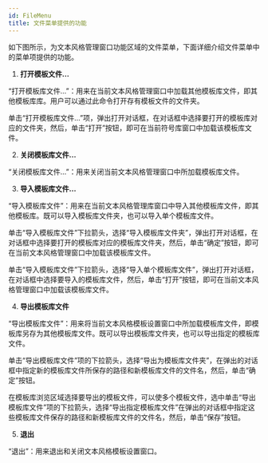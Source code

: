 ```yaml
---
id: FileMenu
title: 文件菜单提供的功能
---
```

如下图所示，为文本风格管理窗口功能区域的文件菜单，下面详细介绍文件菜单中的菜单项提供的功能。

1. **打开模板文件...**

“打开模板库文件...”：用来在当前文本风格管理窗口中加载其他模板库文件，即其他模板库库。用户可以通过此命令打开存有模板文件的文件夹。

单击“打开模板库文件...”项，弹出打开对话框，在对话框中选择要打开的模板库对应的文件夹，然后，单击“打开”按钮，即可在当前符号库窗口中加载该模板库文件。

2. **关闭模板库文件...**

“关闭模板库文件...”：用来关闭当前文本风格管理窗口中所加载模板库文件。

3. **导入模板库文件...**

“导入模板库文件”：用来在当前文本风格管理库窗口中导入其他模板库文件，即其他模板库。既可以导入模板库文件夹，也可以导入单个模板库文件。

单击“导入模板库文件”下拉箭头，选择“导入模板库文件夹”，弹出打开对话框，在对话框中选择要打开的模板库对应的模板库文件夹，然后，单击“确定”按钮，即可在当前文本风格管理窗口中加载该模板库文件。

单击“导入模板库文件”下拉箭头，选择“导入单个模板库文件”，弹出打开对话框，在对话框中选择要导入的模板库文件，然后，单击“打开”按钮，即可在当前文本风格管理窗口中加载该模板库文件。

4. **导出模板库文件**

“导出模板库文件”：用来将当前文本风格模板设置窗口中所加载模板库文件，即模板库另存为其他模板库文件。既可以导出模板库文件夹，也可以导出指定的模板库文件。

单击“导出模板库文件”项的下拉箭头，选择“导出为模板库文件夹”，在弹出的对话框中指定新的模板库文件所保存的路径和新模板库文件的文件名，然后，单击“确定”按钮。

在模板库浏览区域选择要导出的模板文件，可以使多个模板文件，选中单击“导出模板库文件”项的下拉箭头，选择“导出指定模板库文件”在弹出的对话框中指定这些模板库文件保存的路径和新模板库文件的文件名，然后，单击“保存”按钮。

5. **退出**

“退出”：用来退出和关闭文本风格模板设置窗口。

